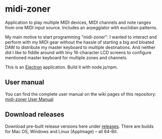 # midi-zoner

Application to play multiple MIDI devices, MIDI channels and note ranges from one MIDI input source. Includes an arpeggiator with euclidian patterns.

My main motive to start programming "midi-zoner": I wanted to interact and perform with my MIDI gear without the hassle of starting a big and bloated DAW to distribute my master keyboard to multiple destinations. And neither did I like to fiddle around with tiny 16-character LCD screens to configure mentioned master keyboard for multiple zones and channels.

This is an [Electron](https://www.electronjs.org/) application. Build it with node.js/npm.

## User manual

You can find the complete user manual on the wiki pages of this repository: [midi-zoner User Manual](https://github.com/privatepublic-de/midi-zoner/wiki)

## Download releases

Download pre-built release versions here under [releases](https://github.com/privatepublic-de/midi-zoner/releases). There are builds for Mac OS, Windows and Linux (AppImage) – all 64-Bit.
